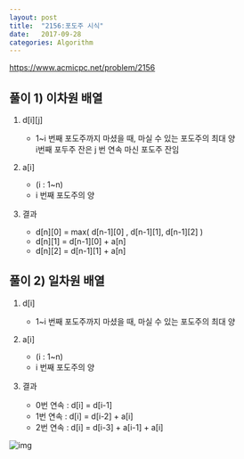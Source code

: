 ```yaml
---
layout: post
title:  "2156:포도주 시식"
date:   2017-09-28
categories: Algorithm
---
```



<https://www.acmicpc.net/problem/2156>

## 풀이 1) 이차원 배열

1. d[i][j] 
	* 1~i 번째 포도주까지 마셨을 때, 마실 수 있는 포도주의 최대 양<br>
	i번째 포두주 잔은 j 번 연속 마신 포도주 잔임

2. a[i] 
	* (i : 1~n)
	* i 번째 포도주의 양
3. 결과 
	* d[n][0] = max( d[n-1][0] , d[n-1][1], d[n-1][2] )
	* d[n][1] = d[n-1][0] + a[n]
	* d[n][2] = d[n-1][1] + a[n]


## 풀이 2) 일차원 배열

1. d[i]
	
	* 1~i 번째 포도주까지 마셨을 때, 마실 수 있는 포도주의 최대 양

2.  a[i]    
	* (i : 1~n)
	* i 번째 포도주의 양

3. 결과
	* 0번 연속 : d[i] = d[i-1]
	* 1번 연속 : d[i] = d[i-2] + a[i]
	* 2번 연속 : d[i] = d[i-3] + a[i-1] + a[i]

![img](http://cfile6.uf.tistory.com/image/995D6E3359CCF7B51233DF)
